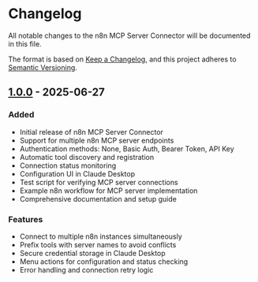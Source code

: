 # Changelog

All notable changes to the n8n MCP Server Connector will be documented in this file.

The format is based on [Keep a Changelog](https://keepachangelog.com/en/1.0.0/),
and this project adheres to [Semantic Versioning](https://semver.org/spec/v2.0.0.html).

## [1.0.0] - 2025-06-27

### Added
- Initial release of n8n MCP Server Connector
- Support for multiple n8n MCP server endpoints
- Authentication methods: None, Basic Auth, Bearer Token, API Key
- Automatic tool discovery and registration
- Connection status monitoring
- Configuration UI in Claude Desktop
- Test script for verifying MCP server connections
- Example n8n workflow for MCP server implementation
- Comprehensive documentation and setup guide

### Features
- Connect to multiple n8n instances simultaneously
- Prefix tools with server names to avoid conflicts
- Secure credential storage in Claude Desktop
- Menu actions for configuration and status checking
- Error handling and connection retry logic

[1.0.0]: https://github.com/shalalalaw/n8n-mcp-connector/releases/tag/v1.0.0